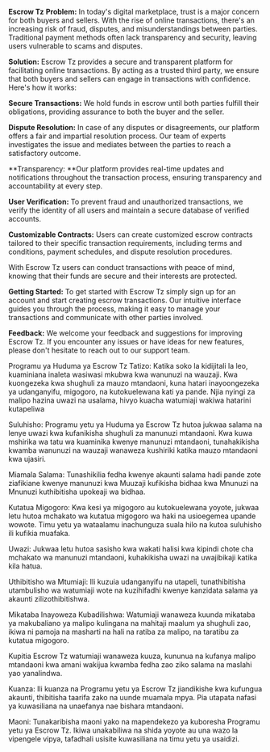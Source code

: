 **Escrow Tz**
**Problem:** In today's digital marketplace, trust is a major concern for both buyers and sellers. With the rise of online transactions, there's an increasing risk of fraud, disputes, and misunderstandings between parties. Traditional payment methods often lack transparency and security, leaving users vulnerable to scams and disputes.

**Solution:** Escrow Tz provides a secure and transparent platform for facilitating online transactions. By acting as a trusted third party, we ensure that both buyers and sellers can engage in transactions with confidence. Here's how it works:

**Secure Transactions:** We hold funds in escrow until both parties fulfill their obligations, providing assurance to both the buyer and the seller.

**Dispute Resolution:** In case of any disputes or disagreements, our platform offers a fair and impartial resolution process. Our team of experts investigates the issue and mediates between the parties to reach a satisfactory outcome.

**Transparency: **Our platform provides real-time updates and notifications throughout the transaction process, ensuring transparency and accountability at every step.

**User Verification:** To prevent fraud and unauthorized transactions, we verify the identity of all users and maintain a secure database of verified accounts.

**Customizable Contracts:** Users can create customized escrow contracts tailored to their specific transaction requirements, including terms and conditions, payment schedules, and dispute resolution procedures.

With Escrow Tz users can conduct transactions with peace of mind, knowing that their funds are secure and their interests are protected.

**Getting Started:** To get started with Escrow Tz simply sign up for an account and start creating escrow transactions. Our intuitive interface guides you through the process, making it easy to manage your transactions and communicate with other parties involved.

**Feedback:** We welcome your feedback and suggestions for improving Escrow Tz. If you encounter any issues or have ideas for new features, please don't hesitate to reach out to our support team.

Programu ya Huduma ya Escrow Tz Tatizo: Katika soko la kidijitali la leo, kuaminiana inaleta wasiwasi mkubwa kwa wanunuzi na wauzaji. Kwa kuongezeka kwa shughuli za mauzo mtandaoni, kuna hatari inayoongezeka ya udanganyifu, migogoro, na kutokuelewana kati ya pande. Njia nyingi za malipo hazina uwazi na usalama, hivyo kuacha watumiaji wakiwa hatarini kutapeliwa

Suluhisho: Programu yetu ya Huduma ya Escrow Tz hutoa jukwaa salama na lenye uwazi kwa kufanikisha shughuli za manunuzi mtandaoni. Kwa kuwa mshirika wa tatu wa kuaminika kwenye manunuzi mtandaoni, tunahakikisha kwamba wanunuzi na wauzaji wanaweza kushiriki katika mauzo mtandaoni kwa ujasiri.

Miamala Salama: Tunashikilia fedha kwenye akaunti salama hadi pande zote ziafikiane kwenye manunuzi kwa Muuzaji kufikisha bidhaa kwa Mnunuzi na Mnunuzi kuthibitisha upokeaji wa bidhaa.

Kutatua Migogoro: Kwa kesi ya migogoro au kutokuelewana yoyote, jukwaa letu hutoa mchakato wa kutatua migogoro wa haki na usioegemea upande wowote. Timu yetu ya wataalamu inachunguza suala hilo na kutoa suluhisho ili kufikia muafaka.

Uwazi: Jukwaa letu hutoa sasisho kwa wakati halisi kwa kipindi chote cha mchakato wa manunuzi mtandaoni, kuhakikisha uwazi na uwajibikaji katika kila hatua.

Uthibitisho wa Mtumiaji: Ili kuzuia udanganyifu na utapeli, tunathibitisha utambulisho wa watumiaji wote na kuzihifadhi kwenye kanzidata salama ya akaunti zilizothibitishwa.

Mikataba Inayoweza Kubadilishwa: Watumiaji wanaweza kuunda mikataba ya makubaliano ya malipo kulingana na mahitaji maalum ya shughuli zao, ikiwa ni pamoja na masharti na hali na ratiba za malipo, na taratibu za kutatua migogoro.

Kupitia Escrow Tz watumiaji wanaweza kuuza, kununua na kufanya malipo mtandaoni kwa amani wakijua kwamba fedha zao ziko salama na maslahi yao yanalindwa.

Kuanza: Ili kuanza na Programu yetu ya Escrow Tz jiandikishe kwa kufungua akaunti, thibitisha taarifa zako na uunde muamala mpya. Pia utapata nafasi ya kuwasiliana na unaefanya nae bishara mtandaoni.

Maoni: Tunakaribisha maoni yako na mapendekezo ya kuboresha Programu yetu ya Escrow Tz. Ikiwa unakabiliwa na shida yoyote au una wazo la vipengele vipya, tafadhali usisite kuwasiliana na timu yetu ya usaidizi.
